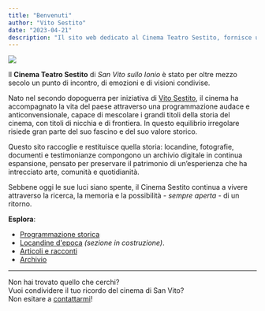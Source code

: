 ```yaml
---
title: "Benvenuti"
author: "Vito Sestito"
date: "2023-04-21"
description: "Il sito web dedicato al Cinema Teatro Sestito, fornisce una ricca collezione di foto, storie e ricordi dell'iconico cinema di San Vito sullo Ionio, insieme a informazioni sull'associazione culturale e sugli eventi in programma."
---
```

![](/./_index_files/1956_progetto_cinema.png)

Il **Cinema Teatro Sestito** di *San Vito sullo Ionio* è stato per oltre mezzo secolo un punto di incontro, di emozioni e di visioni condivise.

Nato nel secondo dopoguerra per iniziativa di [Vito Sestito](/2023/04/20/la-storia-di-vito-sestito/), il cinema ha accompagnato la vita del paese attraverso una programmazione audace e anticonvensionale, capace di mescolare i grandi titoli della storia del cinema, con titoli di nicchia e di frontiera. In questo equilibrio irregolare risiede gran parte del suo fascino e del suo valore storico.

Questo sito raccoglie e restituisce quella storia: locandine, fotografie, documenti e testimonianze compongono un archivio digitale in continua espansione, pensato per preservare il patrimonio di un’esperienza che ha intrecciato arte, comunità e quotidianità.

Sebbene oggi le sue luci siano spente, il Cinema Sestito continua a vivere attraverso la ricerca, la memoria e la possibilità *- sempre aperta -* di un ritorno.

**Esplora**:
* [Programmazione storica](/programmazione-storica/)
* [Locandine d'epoca](/) *(sezione in costruzione)*.
* [Articoli e racconti](/articoli/)
* [Archivio](/archivio/)

---

Non hai trovato quello che cerchi?  
Vuoi condividere il tuo ricordo del cinema di San Vito?  
Non esitare a [contattarmi](mailto:whatswrongintown@gmail.com)!